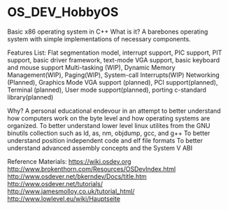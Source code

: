 # OS_DEV_HobbyOS
Basic x86 operating system in C++
What is it?
A barebones operating system with simple implementations of necessary components.

Features List:
Flat segmentation model, interrupt support, PIC support, PIT support, basic driver framework, text-mode VGA support, basic keyboard and mouse support
Multi-tasking (WIP), Dynamic Memory Management(WIP), Paging(WIP), System-call Interrupts(WIP)
Networking (Planned), Graphics Mode VGA support (planned), PCI support(planned), Terminal (planned), User mode support(planned), porting c-standard library(planned)

Why?
A personal educational endevour in an attempt to better understand how computers work on the byte level and how operating systems are organized.
To better understand lower level linux utilites from the GNU binutils collection such as ld, as, nm, objdump, gcc, and g++
To better understand position independent code and elf file formats
To better understand advanced assembly concepts and the System V ABI 

Reference Materials:
https://wiki.osdev.org
http://www.brokenthorn.com/Resources/OSDevIndex.html
http://www.osdever.net/bkerndev/Docs/title.htm
http://www.osdever.net/tutorials/
http://www.jamesmolloy.co.uk/tutorial_html/
http://www.lowlevel.eu/wiki/Hauptseite
